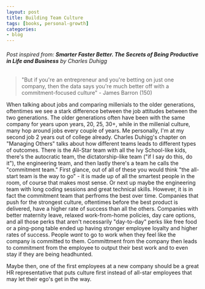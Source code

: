 ```yaml
---
layout: post
title: Building Team Culture
tags: [books, personal-growth]
categories:
- blog
---
```


###### Post inspired from: **Smarter Faster Better. The Secrets of Being Productive in Life and Business** by Charles Duhigg 
> "But if you're an entrepreneur and you're betting on just one company, then the data says you're much better off with a commitment-focused culture" - James Barron (150)

When talking about jobs and comparing millenials to the older generations, oftentimes we see a stark difference between the job attitudes between the two generations. The older generations often have been with the same company for years upon years, 20, 25, 30+, while in the millenial culture, many hop around jobs every couple of years. Me personally, I'm at my second job 2 years out of college already. Charles Duhigg's chapter on "Managing Others" talks about how different teams leads to different types of outcomes. There is the All-Star team with all the Ivy School-like kids, there's the autocratic team, the dictatorship-like team ("if I say do this, do it"), the engineering team, and then lastly there's a team he calls the "commitment team." First glance, out of all of these you would think "the all-start team is the way to go" - it is made up of all the smartest people in the room, of course that makes most sense. Or next up maybe the engineering team with long coding sessions and great technical skills. However, it is in fact the commitment team that perfroms the best over time. Companies that push for the strongest culture, oftentimes before the best product is delivered, have a higher rate of success than all the others. Companies with better maternity leave, relaxed work-from-home policies, day care options, and all those perks that aren't necessarily "day-to-day" perks like free food or a ping-pong table ended up having stronger employee loyalty and higher rates of success. People *want* to go to work when they feel like the company is committed to them. Committment from the company then leads to commitment from the employee to output their best work and to even stay if they are being headhunted.

Maybe then, one of the first employees at a new company should be a great HR representative that puts culture first instead of all-star employees that may let their ego's get in the way.
